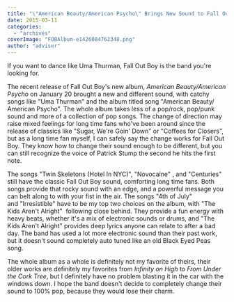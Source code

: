 ```yaml
---
title: "\"American Beauty/American Psycho\" Brings New Sound to Fall Out Boy"
date: 2015-03-11
categories: 
  - "archives"
coverImage: "FOBAlbum-e1426084762348.png"
author: "adviser"
---
```


If you want to dance like Uma Thurman, Fall Out Boy is the band you're looking for.

The recent release of Fall Out Boy's new album, _American Beauty/American Psycho_ on January 20 brought a new and different sound, with catchy songs like "Uma Thurman" and the album titled song "American Beauty/ American Psycho". The whole album takes less of a pop/rock, pop/punk sound and more of a collection of pop songs. The change of direction may raise mixed feelings for long time fans who've been around since the release of classics like "Sugar, We're Goin' Down" or "Coffees for Closers", but as a long time fan myself, I can safely say the change works for Fall Out Boy. They know how to change their sound enough to be different, but you can still recognize the voice of Patrick Stump the second he hits the first note.

The songs "Twin Skeletons (Hotel In NYC)", "Novocaine" , and "Centuries" still have the classic Fall Out Boy sound, comforting long time fans. Both songs provide that rocky sound with an edge, and a powerful message you can belt along to with your fist in the air. The songs "4th of July" and "Irresistible" have to be my top two choices on the album, with "The Kids Aren't Alright"  following close behind. They provide a fun energy with heavy beats, whether it's a mix of electronic sounds or drums, and "The Kids Aren't Alright" provides deep lyrics anyone can relate to after a bad day. The band has used a lot more electronic sound than their past work, but it doesn't sound completely auto tuned like an old Black Eyed Peas song.

The whole album as a whole is definitely not my favorite of theirs, their older works are definitely my favorites from _Infinity on High_ to _From Under the Cork Tree_, but I definitely have no problem blasting it in the car with the windows down. I hope the band doesn't decide to completely change their sound to 100% pop, because they would lose their charm.
